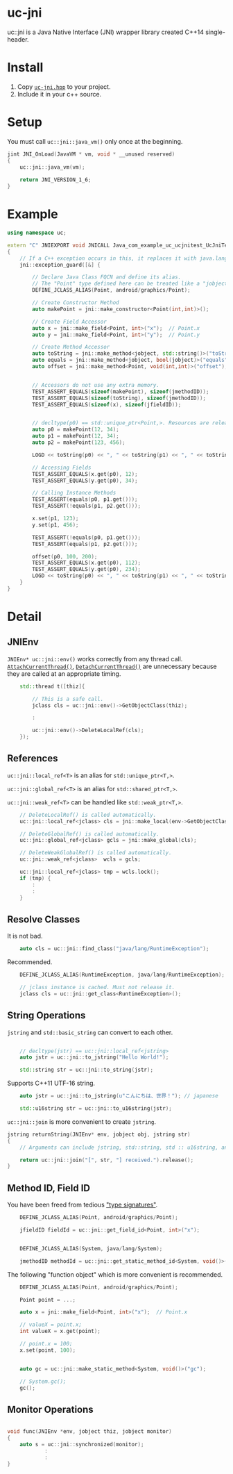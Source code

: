 # uc-jni
uc::jni is a Java Native Interface (JNI) wrapper library created C++14 single-header.



# Install

1. Copy [`uc-jni.hpp`](https://github.com/uctakeoff/uc-jni/blob/master/uc-jni.hpp) to your project.
2. Include it in your c++ source.


# Setup

You must call `uc::jni::java_vm()` only once at the beginning.

```cpp
jint JNI_OnLoad(JavaVM * vm, void * __unused reserved)
{
    uc::jni::java_vm(vm);
    
    return JNI_VERSION_1_6;
}
```

# Example

```cpp
using namespace uc;

extern "C" JNIEXPORT void JNICALL Java_com_example_uc_ucjnitest_UcJniTest_Sample)(JNIEnv *env, jobject thiz)
{
    // If a C++ exception occurs in this, it replaces it with java.lang.RuntimeException.
    jni::exception_guard([&] {

        // Declare Java Class FQCN and define its alias.
        // The "Point" type defined here can be treated like a "jobject".
        DEFINE_JCLASS_ALIAS(Point, android/graphics/Point);

        // Create Constructor Method
        auto makePoint = jni::make_constructor<Point(int,int)>();

        // Create Field Accessor
        auto x = jni::make_field<Point, int>("x");  // Point.x
        auto y = jni::make_field<Point, int>("y");  // Point.y

        // Create Method Accessor
        auto toString = jni::make_method<jobject, std::string()>("toString");  // Object.toString()
        auto equals = jni::make_method<jobject, bool(jobject)>("equals");     // Object.equals()
        auto offset = jni::make_method<Point, void(int,int)>("offset");       // Point.offset()


        // Accessors do not use any extra memory.
        TEST_ASSERT_EQUALS(sizeof(makePoint), sizeof(jmethodID));
        TEST_ASSERT_EQUALS(sizeof(toString), sizeof(jmethodID));
        TEST_ASSERT_EQUALS(sizeof(x), sizeof(jfieldID));


        // decltype(p0) == std::unique_ptr<Point,>. Resources are released automatically.
        auto p0 = makePoint(12, 34);
        auto p1 = makePoint(12, 34);
        auto p2 = makePoint(123, 456);

        LOGD << toString(p0) << ", " << toString(p1) << ", " << toString(p2);

        // Accessing Fields
        TEST_ASSERT_EQUALS(x.get(p0), 12);
        TEST_ASSERT_EQUALS(y.get(p0), 34);

        // Calling Instance Methods
        TEST_ASSERT(equals(p0, p1.get()));
        TEST_ASSERT(!equals(p1, p2.get()));

        x.set(p1, 123);
        y.set(p1, 456);

        TEST_ASSERT(!equals(p0, p1.get()));
        TEST_ASSERT(equals(p1, p2.get()));

        offset(p0, 100, 200);
        TEST_ASSERT_EQUALS(x.get(p0), 112);
        TEST_ASSERT_EQUALS(y.get(p0), 234);
        LOGD << toString(p0) << ", " << toString(p1) << ", " << toString(p2);
    }
}
```

# Detail

## JNIEnv

`JNIEnv* uc::jni::env()` works correctly from any thread call.
[`AttachCurrentThread()`](https://docs.oracle.com/javase/8/docs/technotes/guides/jni/spec/invocation.html#AttachCurrentThread), [`DetachCurrentThread()`](https://docs.oracle.com/javase/8/docs/technotes/guides/jni/spec/invocation.html#DetachCurrentThread) are unnecessary because they are called at an appropriate timing.

```cpp
    std::thread t([thiz]{

        // This is a safe call.
        jclass cls = uc::jni::env()->GetObjectClass(thiz);

        :

        uc::jni::env()->DeleteLocalRef(cls);
    });
```


## References

`uc::jni::local_ref<T>` is an alias for `std::unique_ptr<T,>`.

`uc::jni::global_ref<T>` is an alias for `std::shared_ptr<T,>`.

`uc::jni::weak_ref<T>` can be handled like `std::weak_ptr<T,>`.

```cpp
    // DeleteLocalRef() is called automatically.
    uc::jni::local_ref<jclass> cls = jni::make_local(env->GetObjectClass(thiz));

    // DeleteGlobalRef() is called automatically.
    uc::jni::global_ref<jclass> gcls = jni::make_global(cls);

    // DeleteWeakGlobalRef() is called automatically.
    uc::jni::weak_ref<jclass>  wcls = gcls;

    uc::jni::local_ref<jclass> tmp = wcls.lock();
    if (tmp) {
        :
        :
    }

```

## Resolve Classes


It is not bad.

```cpp
    auto cls = uc::jni::find_class("java/lang/RuntimeException");
```

Recommended.
```cpp
    DEFINE_JCLASS_ALIAS(RuntimeException, java/lang/RuntimeException);

    // jclass instance is cached. Must not release it.
    jclass cls = uc::jni::get_class<RuntimeException>();
```


## String Operations

`jstring` and `std::basic_string` can convert to each other.

```cpp

    // decltype(jstr) == uc::jni::local_ref<jstring>
    auto jstr = uc::jni::to_jstring("Hello World!");

    std::string str = uc::jni::to_string(jstr);
```

Supports C++11 UTF-16 string.

```cpp
    auto jstr = uc::jni::to_jstring(u"こんにちは、世界！"); // japanese

    std::u16string str = uc::jni::to_u16string(jstr);
```

`uc::jni::join` is more convenient to create `jstring`.

```cpp
jstring returnString(JNIEnv* env, jobject obj, jstring str)
{
    // Arguments can include jstring, std::string, std :: u16string, and so on.

    return uc::jni::join("[", str, "] received.").release();
}
```



## Method ID, Field ID

You have been freed from tedious ["type signatures"](https://docs.oracle.com/javase/8/docs/technotes/guides/jni/spec/types.html#type_signatures).

```cpp
    DEFINE_JCLASS_ALIAS(Point, android/graphics/Point);

    jfieldID fieldId = uc::jni::get_field_id<Point, int>("x");


    DEFINE_JCLASS_ALIAS(System, java/lang/System);

    jmethodID methodId = uc::jni::get_static_method_id<System, void()>("gc");
```

The following "function object" which is more convenient is recommended.

```cpp
    DEFINE_JCLASS_ALIAS(Point, android/graphics/Point);

    Point point = ...;

    auto x = jni::make_field<Point, int>("x");  // Point.x

    // valueX = point.x;
    int valueX = x.get(point);

    // point.x = 100;
    x.set(point, 100);


    auto gc = uc::jni::make_static_method<System, void()>("gc");

    // System.gc();
    gc();

```

## Monitor Operations

```c++

void func(JNIEnv *env, jobject thiz, jobject monitor)
{
    auto s = uc::jni::synchronized(monitor);
            :
            :
}


```